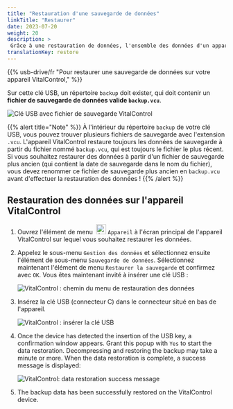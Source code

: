 ```yaml
---
title: "Restauration d'une sauvegarde de données"
linkTitle: "Restaurer"
date: 2023-07-20
weight: 20
description: >
 Grâce à une restauration de données, l'ensemble des données d'un appareil VitalControl peut être restauré sur un autre appareil à l'aide d'un fichier de sauvegarde.
translationKey: restore
---
```

{{% usb-drive/fr "Pour restaurer une sauvegarde de données sur votre appareil VitalControl," %}}

Sur cette clé USB, un répertoire `backup` doit exister, qui doit contenir un **fichier de sauvegarde de données valide `backup.vcu`**.

![Clé USB avec fichier de sauvegarde VitalControl](../images/backup-file.png "Clé USB avec fichier de sauvegarde")

{{% alert title="Note" %}}
À l'intérieur du répertoire `backup` de votre clé USB, vous pouvez trouver plusieurs fichiers de sauvegarde avec l'extension `.vcu`. L'appareil VitalControl restaure toujours les données de sauvegarde à partir du fichier nommé `backup.vcu`, qui est toujours le fichier le plus récent. Si vous souhaitez restaurer des données à partir d'un fichier de sauvegarde plus ancien (qui contient la date de sauvegarde dans le nom du fichier), vous devez renommer ce fichier de sauvegarde plus ancien en `backup.vcu` avant d'effectuer la restauration des données !
{{% /alert %}}

## Restauration des données sur l'appareil VitalControl

1. Ouvrez l'élément de menu &nbsp;<img src="/icons/device.svg" width="23" align="bottom" alt="Appareil" /> `Appareil` à l'écran principal de l'appareil VitalControl sur lequel vous souhaitez restaurer les données.

2. Appelez le sous-menu `Gestion des données` et sélectionnez ensuite l'élément de sous-menu `Sauvegarde de données`. Sélectionnez maintenant l'élément de menu `Restaurer la sauvegarde` et confirmez avec `OK`. Vous êtes maintenant invité à insérer une clé USB :

   ![VitalControl : chemin du menu de restauration des données](../images/restore.png "Restauration à partir du fichier de sauvegarde")

3. Insérez la clé USB (connecteur C) dans le connecteur situé en bas de l'appareil.

   ![VitalControl : insérer la clé USB](/images/firmware/update/plug-in-dual-usb-stick.svg "Insérer la clé USB")

4. Once the device has detected the insertion of the USB key, a confirmation window appears. Grant this popup with `Yes` to start the data restoration. Decompressing and restoring the backup may take a minute or more. When the data restoration is complete, a success message is displayed:

   ![VitalControl: data restoration success message](../images/restore-done.png "Data restoration success message")

5. The backup data has been successfully restored on the VitalControl device.
